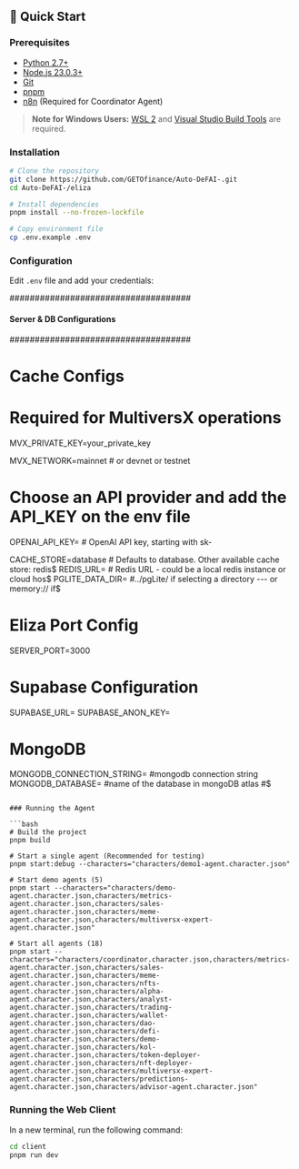 
## 🚀 Quick Start

### Prerequisites

- [Python 2.7+](https://www.python.org/downloads/)
- [Node.js 23.0.3+](https://docs.npmjs.com/downloading-and-installing-node-js-and-npm)
- [Git](https://git-scm.com/downloads)
- [pnpm](https://pnpm.io/installation)
- [n8n](https://docs.n8n.io/getting-started/installation/) (Required for Coordinator Agent)

> **Note for Windows Users:** [WSL 2](https://learn.microsoft.com/en-us/windows/wsl/install-manual) and [Visual Studio Build Tools](https://visualstudio.microsoft.com/downloads/) are required.

### Installation

```bash
# Clone the repository
git clone https://github.com/GETOfinance/Auto-DeFAI-.git
cd Auto-DeFAI-/eliza

# Install dependencies
pnpm install --no-frozen-lockfile

# Copy environment file
cp .env.example .env
```

### Configuration

Edit `.env` file and add your credentials:

####################################
#### Server & DB Configurations ####
####################################

# Cache Configs

# Required for MultiversX operations
MVX_PRIVATE_KEY=your_private_key

MVX_NETWORK=mainnet  # or devnet or testnet

# Choose an API provider and add the API_KEY on the env file
OPENAI_API_KEY=                # OpenAI API key, starting with sk-

CACHE_STORE=database # Defaults to database. Other available cache store: redis$
REDIS_URL=           # Redis URL - could be a local redis instance or cloud hos$
PGLITE_DATA_DIR=     #../pgLite/ if selecting a directory   --- or memory:// if$

# Eliza Port Config
SERVER_PORT=3000

# Supabase Configuration
SUPABASE_URL=
SUPABASE_ANON_KEY=

# MongoDB
MONGODB_CONNECTION_STRING=             #mongodb connection string
MONGODB_DATABASE=                      #name of the database in mongoDB atlas #$


```

### Running the Agent

```bash
# Build the project
pnpm build

# Start a single agent (Recommended for testing)
pnpm start:debug --characters="characters/demo1-agent.character.json"

# Start demo agents (5)
pnpm start --characters="characters/demo-agent.character.json,characters/metrics-agent.character.json,characters/sales-agent.character.json,characters/meme-agent.character.json,characters/multiversx-expert-agent.character.json"

# Start all agents (18)
pnpm start --characters="characters/coordinator.character.json,characters/metrics-agent.character.json,characters/sales-agent.character.json,characters/meme-agent.character.json,characters/nfts-agent.character.json,characters/alpha-agent.character.json,characters/analyst-agent.character.json,characters/trading-agent.character.json,characters/wallet-agent.character.json,characters/dao-agent.character.json,characters/defi-agent.character.json,characters/demo-agent.character.json,characters/kol-agent.character.json,characters/token-deployer-agent.character.json,characters/nft-deployer-agent.character.json,characters/multiversx-expert-agent.character.json,characters/predictions-agent.character.json,characters/advisor-agent.character.json"
```

### Running the Web Client

In a new terminal, run the following command:

```bash
cd client
pnpm run dev
```
